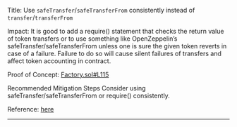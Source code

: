 Title: Use `safeTransfer`/`safeTransferFrom` consistently instead of `transfer`/`transferFrom`

Impact:
It is good to add a require() statement that checks the return value of token transfers or to use something like OpenZeppelin’s safeTransfer/safeTransferFrom unless one is sure the given token reverts in case of a failure. Failure to do so will cause silent failures of transfers and affect token accounting in contract.

Proof of Concept:
[Factory.sol#L115](https://github.com/code-423n4/2023-04-caviar/blob/main/src/Factory.sol#L115)

Recommended Mitigation Steps
Consider using safeTransfer/safeTransferFrom or require() consistently.

Reference: [here](https://consensys.net/diligence/audits/2021/01/fei-protocol/#unchecked-return-value-for-iweth-transfer-call)
______________________________________________________________________